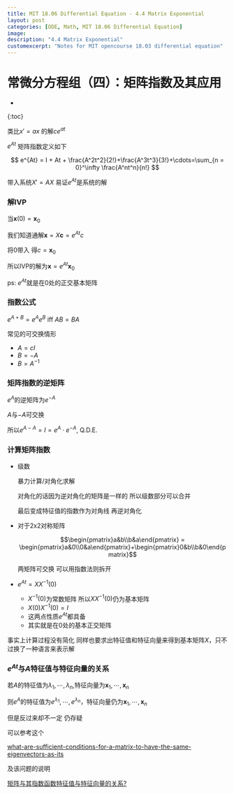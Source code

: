 ```yaml
---
title: MIT 18.06 Differential Equation - 4.4 Matrix Exponential
layout: post
categories: [ODE, Math, MIT 18.06 Differential Equation]
image: 
description: "4.4 Matrix Exponential"
customexcerpt: "Notes for MIT opencourse 18.03 differential equation"
---
```


# 常微分方程组（四）：矩阵指数及其应用

* 
{:toc}



类比$x' = ax$ 的解$ce^{at}$

$e^{At}$ 矩阵指数定义如下

$$
e^{At} = I + At + \frac{A^2t^2}{2!}+\frac{A^3t^3}{3!}+\cdots=\sum_{n = 0}^\infty \frac{A^nt^n}{n!}
$$

带入系统$X' = AX$ 易证$e^{At}$是系统的解

### 解IVP

当$\textbf{x}(0) = \textbf{x}_0$

我们知道通解$\textbf{x} = X\textbf{c} = e^{At}c$

将0带入 得$c = \textbf{x}_0$

所以IVP的解为$\textbf{x} = e^{At}\textbf{x}_0$

ps: $e^{At}$就是在0处的正交基本矩阵

### 指数公式

$e^{A+B} = e^{A}e^{B}$ iff $AB = BA$

常见的可交换情形

- $A = cI$
- $B = -A$
- $B = A^{-1}$

### 矩阵指数的逆矩阵

$e^{A}$的逆矩阵为$e^{-A}$

$A$与$-A$可交换

所以$e^{A-A} = I = e^{A}\cdot e^{-A}$,	Q.D.E.

### 计算矩阵指数

- 级数

  暴力计算/对角化求解

  对角化的话因为逆对角化的矩阵是一样的 所以级数部分可以合并

  最后变成特征值的指数作为对角线 再逆对角化

- 对于2x2对称矩阵

  $$\begin{pmatrix}a&b\\b&a\end{pmatrix} = \begin{pmatrix}a&0\\0&a\end{pmatrix}+\begin{pmatrix}0&b\\b&0\end{pmatrix}$$

  两矩阵可交换 可以用指数法则拆开

- $e^{At} = XX^{-1}(0)$
  - $X^{-1}(0)$为常数矩阵 所以$XX^{-1}(0)$仍为基本矩阵
  - $X(0)X^{-1}(0) = I$
  - 这两点性质$e^{At}$都具备
  - 其实就是在0处的基本正交矩阵

事实上计算过程没有简化 同样也要求出特征值和特征向量来得到基本矩阵$X$，只不过换了一种语言来表示解

### $e^{At}$与$A$特征值与特征向量的关系

若$A$的特征值为$\lambda_1,\cdots,\lambda_n$,特征向量为$\textbf{x}_1,\cdots,\textbf{x}_n$

则$e^A$的特征值为$e^{\lambda_1},\cdots,e^{\lambda_n}$，特征向量仍为$\textbf{x}_1,\cdots,\textbf{x}_n$

但是反过来却不一定 仍存疑

可以参考这个

[what-are-sufficient-conditions-for-a-matrix-to-have-the-same-eigenvectors-as-its](https://math.stackexchange.com/questions/540248/what-are-sufficient-conditions-for-a-matrix-to-have-the-same-eigenvectors-as-its?rq=1)

及该问题的说明

[矩阵与其指数函数特征值与特征向量的关系?](https://www.zhihu.com/question/368792164)